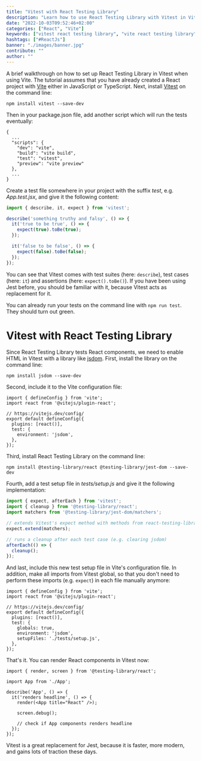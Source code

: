 ```yaml
---
title: "Vitest with React Testing Library"
description: "Learn how to use React Testing Library with Vitest in Vite. React Testing Library is a popular testing library for writing tests in React applications ..."
date: "2022-10-03T09:52:46+02:00"
categories: ["React", "Vite"]
keywords: ["vitest react testing library", "vite react testing library"]
hashtags: ["#ReactJs"]
banner: "./images/banner.jpg"
contribute: ""
author: ""
---
```


<Sponsorship />

A brief walkthrough on how to set up React Testing Library in Vitest when using Vite. The tutorial assumes that you have already created a React project with [Vite](https://vitejs.dev/) either in JavaScript or TypeScript. Next, install [Vitest](https://vitest.dev/) on the command line:

```text
npm install vitest --save-dev
```

Then in your package.json file, add another script which will run the tests eventually:

```javascript{6}
{
  ...
  "scripts": {
    "dev": "vite",
    "build": "vite build",
    "test": "vitest",
    "preview": "vite preview"
  },
  ...
}
```

Create a test file somewhere in your project with the suffix *test*, e.g. *App.test.jsx*, and give it the following content:

```javascript
import { describe, it, expect } from 'vitest';

describe('something truthy and falsy', () => {
  it('true to be true', () => {
    expect(true).toBe(true);
  });

  it('false to be false', () => {
    expect(false).toBe(false);
  });
});
```

You can see that Vitest comes with test suites (here: `describe`), test cases (here: `it`) and assertions (here: `expect().toBe()`). If you have been using Jest before, you should be familiar with it, because Vitest acts as replacement for it.

You can already run your tests on the command line with `npm run test`. They should turn out green.

# Vitest with React Testing Library

Since React Testing Library tests React components, we need to enable HTML in Vitest with a library like [jsdom](https://github.com/jsdom/jsdom). First, install the library on the command line:

```text
npm install jsdom --save-dev
```

Second, include it to the Vite configuration file:

```javascript{7-9}
import { defineConfig } from 'vite';
import react from '@vitejs/plugin-react';

// https://vitejs.dev/config/
export default defineConfig({
  plugins: [react()],
  test: {
    environment: 'jsdom',
  },
});
```

Third, install React Testing Library on the command line:

```text
npm install @testing-library/react @testing-library/jest-dom --save-dev
```

Fourth, add a test setup file in *tests/setup.js* and give it the following implementation:

```javascript
import { expect, afterEach } from 'vitest';
import { cleanup } from '@testing-library/react';
import matchers from '@testing-library/jest-dom/matchers';

// extends Vitest's expect method with methods from react-testing-library
expect.extend(matchers);

// runs a cleanup after each test case (e.g. clearing jsdom)
afterEach(() => {
  cleanup();
});
```

And last, include this new test setup file in Vite's configuration file. In addition, make all imports from Vitest global, so that you don't need to perform these imports (e.g. `expect`) in each file manually anymore:

```javascript{8,10}
import { defineConfig } from 'vite';
import react from '@vitejs/plugin-react';

// https://vitejs.dev/config/
export default defineConfig({
  plugins: [react()],
  test: {
    globals: true,
    environment: 'jsdom',
    setupFiles: './tests/setup.js',
  },
});
```

That's it. You can render React components in Vitest now:

```javascript{1,3,5-13}
import { render, screen } from '@testing-library/react';

import App from './App';

describe('App', () => {
  it('renders headline', () => {
    render(<App title="React" />);

    screen.debug();

    // check if App components renders headline
  });
});
```

Vitest is a great replacement for Jest, because it is faster, more modern, and gains lots of traction these days.

<ReadMore label="Testing React Components with React Testing Library" link="/react-testing-library/" />
